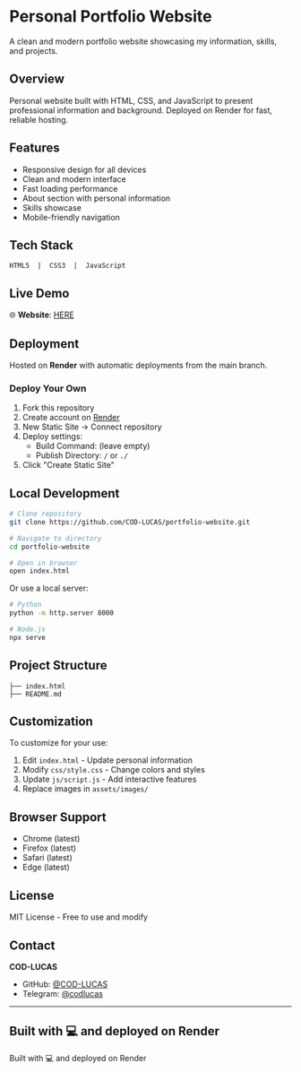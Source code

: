 # Personal Portfolio Website

A clean and modern portfolio website showcasing my information, skills, and projects.

## Overview

Personal website built with HTML, CSS, and JavaScript to present professional information and background. Deployed on Render for fast, reliable hosting.

## Features

- Responsive design for all devices
- Clean and modern interface
- Fast loading performance
- About section with personal information
- Skills showcase
- Mobile-friendly navigation

## Tech Stack

```
HTML5  |  CSS3  |  JavaScript
```

## Live Demo

🌐 **Website**: [HERE](https://abhe-nandh.onrender.com)

## Deployment

Hosted on **Render** with automatic deployments from the main branch.

### Deploy Your Own

1. Fork this repository
2. Create account on [Render](https://render.com)
3. New Static Site → Connect repository
4. Deploy settings:
   - Build Command: (leave empty)
   - Publish Directory: `/` or `./`
5. Click "Create Static Site"

## Local Development

```bash
# Clone repository
git clone https://github.com/COD-LUCAS/portfolio-website.git

# Navigate to directory
cd portfolio-website

# Open in browser
open index.html
```

Or use a local server:

```bash
# Python
python -m http.server 8000

# Node.js
npx serve
```

## Project Structure

```
├── index.html
├── README.md
```

## Customization

To customize for your use:

1. Edit `index.html` - Update personal information
2. Modify `css/style.css` - Change colors and styles
3. Update `js/script.js` - Add interactive features
4. Replace images in `assets/images/`

## Browser Support

- Chrome (latest)
- Firefox (latest)
- Safari (latest)
- Edge (latest)

## License

MIT License - Free to use and modify

## Contact

**COD-LUCAS**

- GitHub: [@COD-LUCAS](https://github.com/COD-LUCAS)
- Telegram: [@codlucas](https://t.me/codlucas)

---

Built with 💻 and deployed on Render
---

Built with 💻 and deployed on Render
